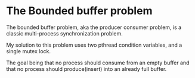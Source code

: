 # The Bounded buffer problem

The bounded buffer problem, aka the producer consumer problem, is a classic multi-process synchronization problem. 

My solution to this problem uses two pthread condition variables, and a single mutex lock.

The goal being that no process should consume from an empty buffer and that no process should produce(insert) into an already full buffer.
